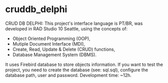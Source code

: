 # cruddb_delphi
CRUD DB DELPHI: This project's interface language is PT/BR, was developed in RAD Studio 10 Seattle, using the concepts of:

* Object Oriented Programming (OOP),
* Mutiple Document Interface (MDI),
* Create, Read, Update & Delete (CRUD) functions,
* Database Management System (DBMS).

It uses Firebird database to store objects information.
If you want to test the project, you need to create the database (see: sql.sql), configure the database path, user and password.
Development time: ~12h.
